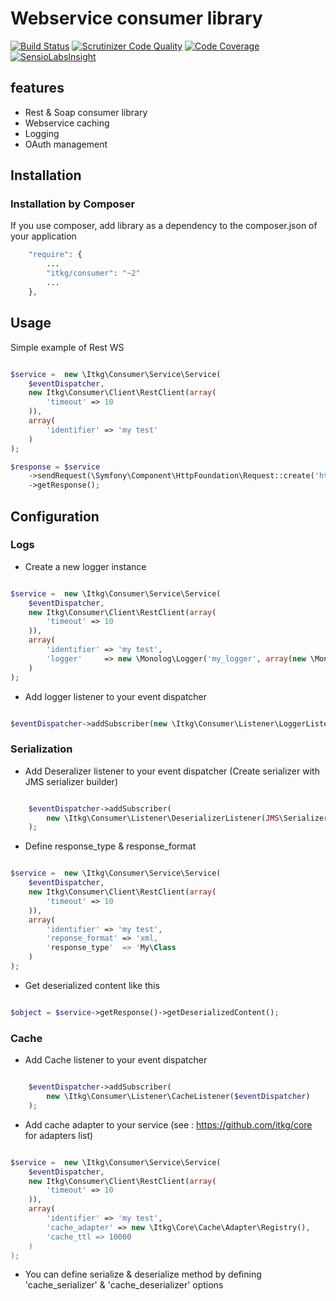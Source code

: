 Webservice consumer library
===========================

[![Build Status](https://travis-ci.org/itkg/consumer.png?branch=2.0)](https://travis-ci.org/itkg/consumer)
[![Scrutinizer Code Quality](https://scrutinizer-ci.com/g/itkg/consumer/badges/quality-score.png?b=2.0)](https://scrutinizer-ci.com/g/itkg/consumer/?branch=2.0)
[![Code Coverage](https://scrutinizer-ci.com/g/itkg/consumer/badges/coverage.png?b=2.0)](https://scrutinizer-ci.com/g/itkg/consumer/?branch=2.0)
[![SensioLabsInsight](https://insight.sensiolabs.com/projects/c02f50ba-599c-4f7a-aa41-45e10a7aa839/small.png)](https://insight.sensiolabs.com/projects/c02f50ba-599c-4f7a-aa41-45e10a7aa839)
## features
* Rest & Soap consumer library
* Webservice caching
* Logging
* OAuth management

## Installation

### Installation by Composer

If you use composer, add library as a dependency to the composer.json of your application

```php
    "require": {
        ...
        "itkg/consumer": "~2"
        ...
    },

```

## Usage 

Simple example of Rest WS

```php

$service =  new \Itkg\Consumer\Service\Service(
    $eventDispatcher,
    new Itkg\Consumer\Client\RestClient(array(
        'timeout' => 10
    )),
    array(
        'identifier' => 'my test'
    )
);

$response = $service
    ->sendRequest(\Symfony\Component\HttpFoundation\Request::create('http://URL/OF/MY/WEBSERVICE.json'))
    ->getResponse();

```
## Configuration

### Logs

* Create a new logger instance 

```php

$service =  new \Itkg\Consumer\Service\Service(
    $eventDispatcher,
    new Itkg\Consumer\Client\RestClient(array(
        'timeout' => 10
    )),
    array(
        'identifier' => 'my test',
        'logger'     => new \Monolog\Logger('my_logger', array(new \Monolog\Handler\StreamHandler('/tmp/test'))),
    )
);

```

* Add logger listener to your event dispatcher

```php

$eventDispatcher->addSubscriber(new \Itkg\Consumer\Listener\LoggerListener());

```

### Serialization

* Add Deseralizer listener to your event dispatcher (Create serializer with JMS serializer builder)

```php

    $eventDispatcher->addSubscriber(
        new \Itkg\Consumer\Listener\DeserializerListener(JMS\Serializer\SerializerBuilder::create()->build())
    );

```

* Define response_type & response_format

```php

$service =  new \Itkg\Consumer\Service\Service(
    $eventDispatcher,
    new Itkg\Consumer\Client\RestClient(array(
        'timeout' => 10
    )),
    array(
        'identifier' => 'my test',
        'reponse_format' => 'xml,
        'response_type'  => 'My\Class
    )
);

```

* Get deserialized content like this 

```php

$object = $service->getResponse()->getDeserializedContent();

```

### Cache

* Add Cache listener to your event dispatcher


```php

    $eventDispatcher->addSubscriber(
        new \Itkg\Consumer\Listener\CacheListener($eventDispatcher)
    );

```

* Add cache adapter to your service (see : https://github.com/itkg/core for adapters list)

```php

$service =  new \Itkg\Consumer\Service\Service(
    $eventDispatcher,
    new Itkg\Consumer\Client\RestClient(array(
        'timeout' => 10
    )),
    array(
        'identifier' => 'my test',
        'cache_adapter' => new \Itkg\Core\Cache\Adapter\Registry(),
        'cache_ttl => 10000
    )
);

```

* You can define serialize & deserialize method by defining 'cache_serializer' & 'cache_deserializer' options
